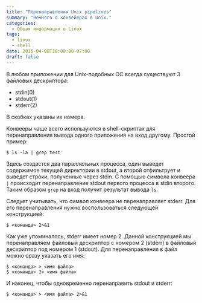 ```yaml
---
title: "Перенаправления Unix pipelines"
summary: "Немного о конвейерах в Unix."
categories: 
  - Общая информация о Linux
tags:
  - linux
  - shell
date: 2015-04-08T10:00:00-07:00
draft: false
---
```


В любом приложении для Unix-подобных ОС всегда существуют 3 файловых дескриптора:
- stdin(0)
- stdout(1)
- stderr(2)

В скобках указаны их номера.

Конвееры чаще всего используются в shell-скриптах для перенаправления вывода одного приложения на вход другому. Простой пример:

```console
$ ls -la | grep test
```

Здесь создастся два параллельных процесса, один выведет содержимое текущей директории в stdout, а второй отфильтрует и выведет строки, полученные через stdin. С помощью символа конвеера `|` происходит перенаправление stdout первого процесса в stdin второго. Таким образом `grep` на вход получит результат вывода `ls`.

Следует учитывать, что символ конвеера не перенаправляет stderr. Для его перенаправления нужно воспользоваться следующей конструкцией:

```console
$ <команда> 2>&1
```

Как уже упоминалось, stderr имеет номер 2. Данной конструкцией мы перенаправляем файловый дескриптор с номером 2 (stderr) в файловый дескриптор под номером 1 (stdout). Для перенаправления в файл можно сразу указать его имя:

```console
$ <команда> > <имя файла>
$ <команда> 2> <имя файла>
```

И наконец, чтобы одновременно перенаправить stdout и stderr:

```console
$ <команда> > <имя файла> 2>&1
```
